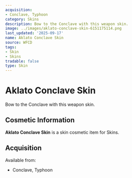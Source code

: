 ```yaml
---
acquisition:
- Conclave, Typhoon
category: Skins
description: Bow to the Conclave with this weapon skin.
image: ../images/aklato-conclave-skin-6151175114.png
last_updated: '2025-09-17'
name: Aklato Conclave Skin
source: WFCD
tags:
- Skin
- Skins
tradable: false
type: Skin
---
```


# Aklato Conclave Skin

Bow to the Conclave with this weapon skin.

## Cosmetic Information

**Aklato Conclave Skin** is a skin cosmetic item for Skins.

## Acquisition

Available from:
- Conclave, Typhoon

